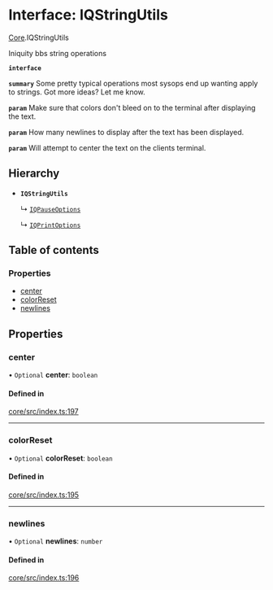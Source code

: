 # Interface: IQStringUtils

[Core](../modules/Core.md).IQStringUtils

Iniquity bbs string operations

**`interface`**

**`summary`** Some pretty typical operations most sysops end up wanting apply to strings. Got more ideas? Let me know.

**`param`** Make sure that colors don't bleed on to the terminal after displaying the text.

**`param`** How many newlines to display after the text has been displayed.

**`param`** Will attempt to center the text on the clients terminal.

## Hierarchy

- **`IQStringUtils`**

  ↳ [`IQPauseOptions`](Core.IQPauseOptions.md)

  ↳ [`IQPrintOptions`](Core.IQPrintOptions.md)

## Table of contents

### Properties

- [center](Core.IQStringUtils.md#center)
- [colorReset](Core.IQStringUtils.md#colorreset)
- [newlines](Core.IQStringUtils.md#newlines)

## Properties

### center

• `Optional` **center**: `boolean`

#### Defined in

[core/src/index.ts:197](https://github.com/iniquitybbs/iniquity/blob/722e6ba/packages/core/src/index.ts#L197)

___

### colorReset

• `Optional` **colorReset**: `boolean`

#### Defined in

[core/src/index.ts:195](https://github.com/iniquitybbs/iniquity/blob/722e6ba/packages/core/src/index.ts#L195)

___

### newlines

• `Optional` **newlines**: `number`

#### Defined in

[core/src/index.ts:196](https://github.com/iniquitybbs/iniquity/blob/722e6ba/packages/core/src/index.ts#L196)
